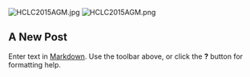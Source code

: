 ![HCLC2015AGM.jpg]({{site.baseurl}}/assets/img/HCLC2015AGM.jpg)
![HCLC2015AGM.png]({{site.baseurl}}/assets/img/HCLC2015AGM.png)
## A New Post

Enter text in [Markdown](http://daringfireball.net/projects/markdown/). Use the toolbar above, or click the **?** button for formatting help.

